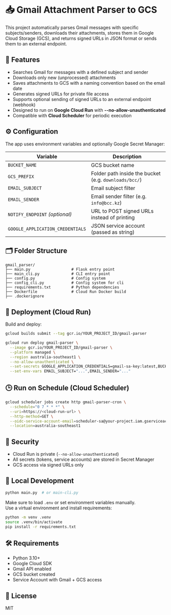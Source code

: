 # 📥 Gmail Attachment Parser to GCS

This project automatically parses Gmail messages with specific subjects/senders, downloads their attachments, stores them in Google Cloud Storage (GCS), and returns signed URLs in JSON format or sends them to an external endpoint.

## 🚀 Features

- Searches Gmail for messages with a defined subject and sender
- Downloads only new (unprocessed) attachments
- Saves attachments to GCS with a naming convention based on the email date
- Generates signed URLs for private file access
- Supports optional sending of signed URLs to an external endpoint (webhook)
- Designed to run on **Google Cloud Run** with **--no-allow-unauthenticated**
- Compatible with **Cloud Scheduler** for periodic execution

## ⚙️ Configuration

The app uses environment variables and optionally Google Secret Manager:

| Variable                      | Description                                     |
|------------------------------|-------------------------------------------------|
| `BUCKET_NAME`                | GCS bucket name                                |
| `GCS_PREFIX`                 | Folder path inside the bucket (e.g. `downloads/bcc/`) |
| `EMAIL_SUBJECT`              | Email subject filter                           |
| `EMAIL_SENDER`               | Email sender filter (e.g. `info@bcc.kz`)       |
| `NOTIFY_ENDPOINT` *(optional)* | URL to POST signed URLs instead of printing   |
| `GOOGLE_APPLICATION_CREDENTIALS` | JSON service account (passed as string)     |

## 🗂 Folder Structure

```
gmail_parser/
├── main.py                  # Flask entry point
├── main_cli.py              # CLI entry point
├── config.py                # Config system
├── config_cli.py            # Config system for cli
├── requirements.txt         # Python dependencies
├── Dockerfile               # Cloud Run Docker build
├── .dockerignore
```

## 🐳 Deployment (Cloud Run)

Build and deploy:

```bash
gcloud builds submit --tag gcr.io/YOUR_PROJECT_ID/gmail-parser
```

```bash
gcloud run deploy gmail-parser \
  --image gcr.io/YOUR_PROJECT_ID/gmail-parser \
  --platform managed \
  --region australia-southeast1 \
  --no-allow-unauthenticated \
  --set-secrets GOOGLE_APPLICATION_CREDENTIALS=gmail-sa-key:latest,BUCKET_NAME=gmail-bucket-key:latest \
  --set-env-vars EMAIL_SUBJECT="...",EMAIL_SENDER="..."
```

## 🕒 Run on Schedule (Cloud Scheduler)

```bash
gcloud scheduler jobs create http gmail-parser-cron \
  --schedule="0 7 * * *" \
  --uri=https://<cloud-run-url> \
  --http-method=GET \
  --oidc-service-account-email=scheduler-sa@your-project.iam.gserviceaccount.com \
  --location=australia-southeast1
```

## 🔐 Security

- Cloud Run is private (`--no-allow-unauthenticated`)
- All secrets (tokens, service accounts) are stored in Secret Manager
- GCS access via signed URLs only

## 🧪 Local Development

```bash
python main.py  # or main-cli.py
```

Make sure to load `.env` or set environment variables manually.  
Use a virtual environment and install requirements:

```bash
python -m venv .venv
source .venv/bin/activate
pip install -r requirements.txt
```

## 🛠 Requirements

- Python 3.10+
- Google Cloud SDK
- Gmail API enabled
- GCS bucket created
- Service Account with Gmail + GCS access

## 📄 License

MIT
